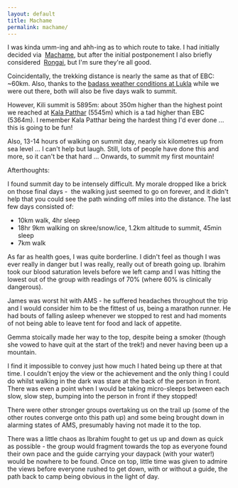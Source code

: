 ```yaml
---
layout: default
title: Machame
permalink: machame/
---
```


I was kinda umm-ing and ahh-ing as to which route to take. I had initially decided via  [Machame](https://en.wikipedia.org/wiki/Mount_Kilimanjaro_climbing_routes#Machame), but after the initial postponement I also briefly considered  [Rongai](https://en.wikipedia.org/wiki/Mount_Kilimanjaro_climbing_routes#Rongai), but I'm sure they're all good.

Coincidentally, the trekking distance is nearly the same as that of EBC: ~60km. Also, thanks to the [badass weather conditions at Lukla](http://www.ekantipur.com/2011/11/05/national/lukla-bad-weather-leaves-hundreds-of-tourists-stranded/343253.html) while we were out there, both will also be five days walk to summit.

However, Kili summit is 5895m: about 350m higher than the highest point we reached at [Kala Patthar](https://en.wikipedia.org/wiki/Kala_Patthar) (5545m) which is a tad higher than EBC (5364m). I remember Kala Patthar being the hardest thing I'd ever done ... this is going to be fun!

Also, 13-14 hours of walking on summit day, nearly six kilometres up from sea level ... I can't help but laugh. Still, lots of people have done this and more, so it can't be that hard ... Onwards, to summit my first mountain!

Afterthoughts:

I found summit day to be intensely difficult. My morale dropped like a brick on those final days -  the walking just seemed to go on forever, and it didn't help that you could see the path winding off miles into the distance.
The last few days consisted of:

* 10km walk, 4hr sleep
* 18hr 9km walking on skree/snow/ice, 1.2km altitude to summit, 45min sleep
* 7km walk

As far as health goes, I was quite borderline. I didn't feel as though I was ever really in danger but I was really, really out of breath going up. Ibrahim took our blood saturation levels before we left camp and I was hitting the lowest out of the group with readings of 70% (where 60% is clinically dangerous).

James was worst hit with AMS - he suffered headaches throughout the trip and I would consider him to be the fittest of us, being a marathon runner. He had bouts of falling asleep whenever we stopped to rest and had moments of not being able to leave tent for food and lack of appetite.

Gemma stoically made her way to the top, despite being a smoker (though she vowed to have quit at the start of the trek!) and never having been up a mountain.

I find it impossible to convey just how much I hated being up there at that time. I couldn't enjoy the view or the achievement and the only thing I could do whilst walking in the dark was stare at the back of the person in front. There was even a point when I would be taking micro-sleeps between each slow, slow step, bumping into the person in front if they stopped!

There were other stronger groups overtaking us on the trail up (some of the other routes converge onto this path up) and some being brought down in alarming states of AMS, presumably having not made it to the top.

There was a little chaos as Ibrahim fought to get us up and down as quick as possible - the group would fragment towards the top as everyone found their own pace and the guide carrying your daypack (with your water!) would be nowhere to be found. Once on top, little time was given to admire the views before everyone rushed to get down, with or without a guide, the path back to camp being obvious in the light of day.